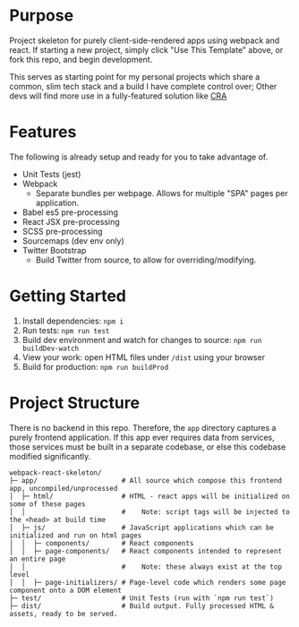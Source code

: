 # Purpose

Project skeleton for purely client-side-rendered apps using webpack and react. If 
starting a new project, simply click "Use This Template" above, or fork this repo, 
and begin development.

This serves as starting point for my personal projects which share a common, slim 
tech stack and a build I have complete control over; Other devs will find more use 
in a fully-featured solution like [CRA](https://create-react-app.dev/)

# Features

The following is already setup and ready for you to take advantage of.

- Unit Tests (jest)
- Webpack
  - Separate bundles per webpage. Allows for multiple "SPA" pages per application.
- Babel es5 pre-processing
- React JSX pre-processing
- SCSS pre-processing
- Sourcemaps (dev env only)
- Twitter Bootstrap
  - Build Twitter from source, to allow for overriding/modifying.

# Getting Started

1. Install dependencies: `npm i `
2. Run tests: `npm run test`
3. Build dev environment and watch for changes to source: `npm run buildDev-watch`
4. View your work: open HTML files under `/dist` using your browser
5. Build for production: `npm run buildProd`

# Project Structure

There is no backend in this repo. Therefore, the `app` directory captures a purely frontend application. If this app ever
requires data from services, those services must be built in a separate codebase, or else this codebase modified
significantly.

```
webpack-react-skeleton/
├─ app/                     # All source which compose this frontend app, uncompiled/unprocessed
│  ├─ html/                 # HTML - react apps will be initialized on some of these pages
│  │                        #    Note: script tags will be injected to the <head> at build time
│  ├─ js/                   # JavaScript applications which can be initialized and run on html pages
│  │  ├─ components/        # React components
│  │  ├─ page-components/   # React components intended to represent an entire page
│  │                        #    Note: these always exist at the top level
│  │  ├─ page-initializers/ # Page-level code which renders some page component onto a DOM element
├─ test/                    # Unit Tests (run with `npm run test`)
├─ dist/                    # Build output. Fully processed HTML & assets, ready to be served.
```

